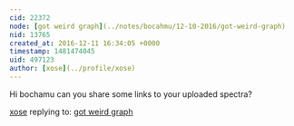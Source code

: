 ```yaml
---
cid: 22372
node: [got weird graph](../notes/bocahmu/12-10-2016/got-weird-graph)
nid: 13765
created_at: 2016-12-11 16:34:05 +0000
timestamp: 1481474045
uid: 497123
author: [xose](../profile/xose)
---
```


Hi bochamu can you share some links to your uploaded spectra?

[xose](../profile/xose) replying to: [got weird graph](../notes/bocahmu/12-10-2016/got-weird-graph)

